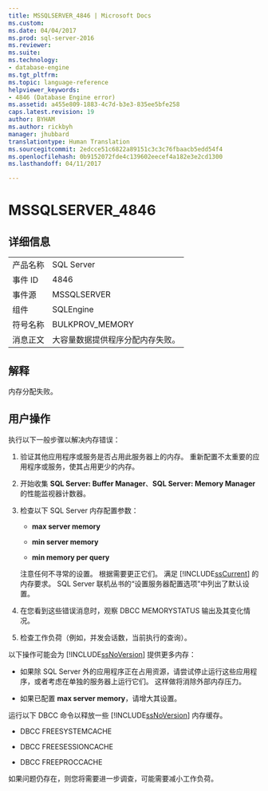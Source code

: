 ```yaml
---
title: MSSQLSERVER_4846 | Microsoft Docs
ms.custom: 
ms.date: 04/04/2017
ms.prod: sql-server-2016
ms.reviewer: 
ms.suite: 
ms.technology:
- database-engine
ms.tgt_pltfrm: 
ms.topic: language-reference
helpviewer_keywords:
- 4846 (Database Engine error)
ms.assetid: a455e809-1883-4c7d-b3e3-835ee5bfe258
caps.latest.revision: 19
author: BYHAM
ms.author: rickbyh
manager: jhubbard
translationtype: Human Translation
ms.sourcegitcommit: 2edcce51c6822a89151c3c3c76fbaacb5edd54f4
ms.openlocfilehash: 0b9152072fde4c139602eecef4a182e3e2cd1300
ms.lasthandoff: 04/11/2017

---
```

# <a name="mssqlserver4846"></a>MSSQLSERVER_4846
  
## <a name="details"></a>详细信息  
  
|||  
|-|-|  
|产品名称|SQL Server|  
|事件 ID|4846|  
|事件源|MSSQLSERVER|  
|组件|SQLEngine|  
|符号名称|BULKPROV_MEMORY|  
|消息正文|大容量数据提供程序分配内存失败。|  
  
## <a name="explanation"></a>解释  
内存分配失败。  
  
## <a name="user-action"></a>用户操作  
执行以下一般步骤以解决内存错误：  
  
1.  验证其他应用程序或服务是否占用此服务器上的内存。 重新配置不太重要的应用程序或服务，使其占用更少的内存。  
  
2.  开始收集 **SQL Server: Buffer Manager**、**SQL Server: Memory Manager** 的性能监视器计数器。  
  
3.  检查以下 SQL Server 内存配置参数：  
  
    -   **max server memory**  
  
    -   **min server memory**  
  
    -   **min memory per query**  
  
    注意任何不寻常的设置。 根据需要更正它们。 满足 [!INCLUDE[ssCurrent](../../includes/sscurrent-md.md)] 的内存要求。 SQL Server 联机丛书的“设置服务器配置选项”中列出了默认设置。  
  
4.  在您看到这些错误消息时，观察 DBCC MEMORYSTATUS 输出及其变化情况。  
  
5.  检查工作负荷（例如，并发会话数，当前执行的查询）。  
  
以下操作可能会为 [!INCLUDE[ssNoVersion](../../includes/ssnoversion-md.md)] 提供更多内存：  
  
-   如果除 SQL Server 外的应用程序正在占用资源，请尝试停止运行这些应用程序，或者考虑在单独的服务器上运行它们。 这样做将消除外部内存压力。  
  
-   如果已配置 **max server memory**，请增大其设置。  
  
运行以下 DBCC 命令以释放一些 [!INCLUDE[ssNoVersion](../../includes/ssnoversion-md.md)] 内存缓存。  
  
-   DBCC FREESYSTEMCACHE  
  
-   DBCC FREESESSIONCACHE  
  
-   DBCC FREEPROCCACHE  
  
如果问题仍存在，则您将需要进一步调查，可能需要减小工作负荷。  
  


